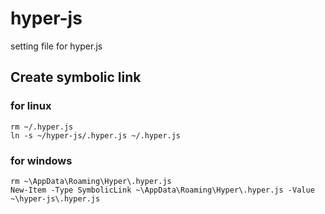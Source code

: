 # hyper-js
setting file for hyper.js

## Create symbolic link
### for linux
```
rm ~/.hyper.js
ln -s ~/hyper-js/.hyper.js ~/.hyper.js
```

### for windows

```
rm ~\AppData\Roaming\Hyper\.hyper.js
New-Item -Type SymbolicLink ~\AppData\Roaming\Hyper\.hyper.js -Value ~\hyper-js\.hyper.js
```
